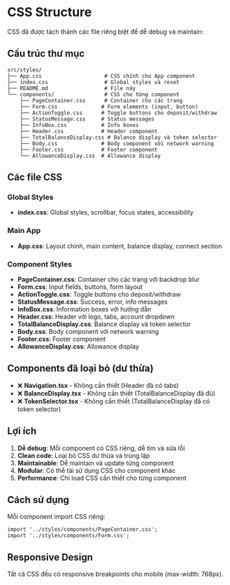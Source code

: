 # CSS Structure

CSS đã được tách thành các file riêng biệt để dễ debug và maintain:

## Cấu trúc thư mục

```
src/styles/
├── App.css                    # CSS chính cho App component
├── index.css                  # Global styles và reset
├── README.md                  # File này
└── components/                # CSS cho từng component
    ├── PageContainer.css      # Container cho các trang
    ├── Form.css              # Form elements (input, button)
    ├── ActionToggle.css      # Toggle buttons cho deposit/withdraw
    ├── StatusMessage.css     # Status messages
    ├── InfoBox.css           # Info boxes
    ├── Header.css            # Header component
    ├── TotalBalanceDisplay.css # Balance display và token selector
    ├── Body.css              # Body component với network warning
    ├── Footer.css            # Footer component
    └── AllowanceDisplay.css  # Allowance display
```

## Các file CSS

### Global Styles
- **index.css**: Global styles, scrollbar, focus states, accessibility

### Main App
- **App.css**: Layout chính, main content, balance display, connect section

### Component Styles
- **PageContainer.css**: Container cho các trang với backdrop blur
- **Form.css**: Input fields, buttons, form layout
- **ActionToggle.css**: Toggle buttons cho deposit/withdraw
- **StatusMessage.css**: Success, error, info messages
- **InfoBox.css**: Information boxes với hướng dẫn
- **Header.css**: Header với logo, tabs, account dropdown
- **TotalBalanceDisplay.css**: Balance display và token selector
- **Body.css**: Body component với network warning
- **Footer.css**: Footer component
- **AllowanceDisplay.css**: Allowance display

## Components đã loại bỏ (dư thừa)

- ❌ **Navigation.tsx** - Không cần thiết (Header đã có tabs)
- ❌ **BalanceDisplay.tsx** - Không cần thiết (TotalBalanceDisplay đã đủ)
- ❌ **TokenSelector.tsx** - Không cần thiết (TotalBalanceDisplay đã có token selector)

## Lợi ích

1. **Dễ debug**: Mỗi component có CSS riêng, dễ tìm và sửa lỗi
2. **Clean code**: Loại bỏ CSS dư thừa và trùng lặp
3. **Maintainable**: Dễ maintain và update từng component
4. **Modular**: Có thể tái sử dụng CSS cho component khác
5. **Performance**: Chỉ load CSS cần thiết cho từng component

## Cách sử dụng

Mỗi component import CSS riêng:

```tsx
import '../styles/components/PageContainer.css';
import '../styles/components/Form.css';
```

## Responsive Design

Tất cả CSS đều có responsive breakpoints cho mobile (max-width: 768px). 